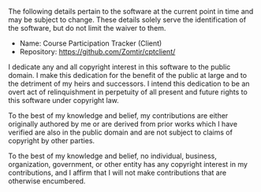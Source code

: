The following details pertain to the software at the current point in
time and may be subject to change. These details solely serve the
identification of the software, but do not limit the waiver to them.

* Name: Course Participation Tracker (Client)
* Repository: <https://github.com/Zomtir/cptclient/>

I dedicate any and all copyright interest in this software to the
public domain. I make this dedication for the benefit of the public at
large and to the detriment of my heirs and successors. I intend this
dedication to be an overt act of relinquishment in perpetuity of all
present and future rights to this software under copyright law.

To the best of my knowledge and belief, my contributions are either
originally authored by me or are derived from prior works which I have
verified are also in the public domain and are not subject to claims
of copyright by other parties.

To the best of my knowledge and belief, no individual, business,
organization, government, or other entity has any copyright interest
in my contributions, and I affirm that I will not make contributions
that are otherwise encumbered.

